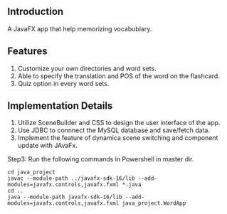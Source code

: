 ## Introduction
A JavaFX app that help memorizing vocabublary.<br>

## Features
1. Customize your own directories and word sets.
2. Able to specify the translation and POS of the word on the flashcard.
3. Quiz option in every word sets.

## Implementation Details
1. Utilize SceneBuilder and CSS to design the user interface of the app.
2. Use JDBC to connnect the MySQL database and save/fetch data.
3. Implement the feature of dynamica scene switching and component update with JAvaFx.


Step3: Run the following commands in Powershell in master dir.
```{bash}
cd java_project
javac --module-path ../javafx-sdk-16/lib --add-modules=javafx.controls,javafx.fxml *.java
cd ..
java --module-path javafx-sdk-16/lib --add-modules=javafx.controls,javafx.fxml java_project.WordApp
```
